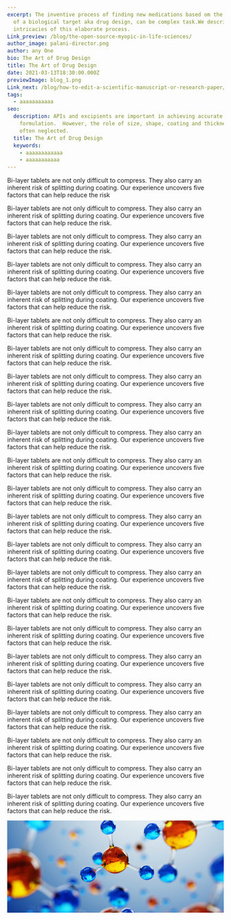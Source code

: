 ```yaml
---
excerpt: The inventive process of finding new medications based om the knowledge
  of a biological target aka drug design, can be complex task.We describe the
  intricacies of this elaborate process.
Link_preview: /blog/the-open-source-myopic-in-life-sciences/
author_image: palani-director.png
author: any One
bio: The Art of Drug Design
title: The Art of Drug Design
date: 2021-03-13T18:30:00.000Z
previewImage: blog_1.png
Link_next: /blog/how-to-edit-a-scientific-manuscript-or-research-paper/
tags:
  - aaaaaaaaaaa
seo:
  description: APIs and excipients are important in achieving accurate molecular
    formulation.  However, the role of size, shape, coating and thickness is
    often neglected.
  title: The Art of Drug Design
  keywords:
    - aaaaaaaaaaaa
    - aaaaaaaaaaa
---
```

<!--StartFragment-->

Bi-layer tablets are not only difficult to compress. They also carry an inherent risk of splitting during coating. Our experience uncovers five factors that can help reduce the risk

<!--EndFragment--><!--StartFragment-->

Bi-layer tablets are not only difficult to compress. They also carry an inherent risk of splitting during coating. Our experience uncovers five factors that can help reduce the risk.

<!--EndFragment--><!--StartFragment-->

Bi-layer tablets are not only difficult to compress. They also carry an inherent risk of splitting during coating. Our experience uncovers five factors that can help reduce the risk.

<!--EndFragment--><!--StartFragment-->

Bi-layer tablets are not only difficult to compress. They also carry an inherent risk of splitting during coating. Our experience uncovers five factors that can help reduce the risk.

<!--EndFragment--><!--StartFragment-->

Bi-layer tablets are not only difficult to compress. They also carry an inherent risk of splitting during coating. Our experience uncovers five factors that can help reduce the risk.

<!--EndFragment--><!--StartFragment-->

Bi-layer tablets are not only difficult to compress. They also carry an inherent risk of splitting during coating. Our experience uncovers five factors that can help reduce the risk.

<!--EndFragment--><!--StartFragment-->

Bi-layer tablets are not only difficult to compress. They also carry an inherent risk of splitting during coating. Our experience uncovers five factors that can help reduce the risk.

<!--EndFragment--><!--StartFragment-->

Bi-layer tablets are not only difficult to compress. They also carry an inherent risk of splitting during coating. Our experience uncovers five factors that can help reduce the risk.

<!--EndFragment--><!--StartFragment-->

Bi-layer tablets are not only difficult to compress. They also carry an inherent risk of splitting during coating. Our experience uncovers five factors that can help reduce the risk.

<!--EndFragment--><!--StartFragment-->

Bi-layer tablets are not only difficult to compress. They also carry an inherent risk of splitting during coating. Our experience uncovers five factors that can help reduce the risk.

<!--EndFragment--><!--StartFragment-->

Bi-layer tablets are not only difficult to compress. They also carry an inherent risk of splitting during coating. Our experience uncovers five factors that can help reduce the risk.

<!--EndFragment--><!--StartFragment-->

Bi-layer tablets are not only difficult to compress. They also carry an inherent risk of splitting during coating. Our experience uncovers five factors that can help reduce the risk.

<!--EndFragment--><!--StartFragment-->

Bi-layer tablets are not only difficult to compress. They also carry an inherent risk of splitting during coating. Our experience uncovers five factors that can help reduce the risk.

<!--EndFragment--><!--StartFragment-->

Bi-layer tablets are not only difficult to compress. They also carry an inherent risk of splitting during coating. Our experience uncovers five factors that can help reduce the risk.

<!--EndFragment--><!--StartFragment-->

Bi-layer tablets are not only difficult to compress. They also carry an inherent risk of splitting during coating. Our experience uncovers five factors that can help reduce the risk.

<!--EndFragment--><!--StartFragment-->

Bi-layer tablets are not only difficult to compress. They also carry an inherent risk of splitting during coating. Our experience uncovers five factors that can help reduce the risk.

<!--EndFragment--><!--StartFragment-->

Bi-layer tablets are not only difficult to compress. They also carry an inherent risk of splitting during coating. Our experience uncovers five factors that can help reduce the risk.

<!--EndFragment--><!--StartFragment-->

Bi-layer tablets are not only difficult to compress. They also carry an inherent risk of splitting during coating. Our experience uncovers five factors that can help reduce the risk.

<!--EndFragment--><!--StartFragment-->

Bi-layer tablets are not only difficult to compress. They also carry an inherent risk of splitting during coating. Our experience uncovers five factors that can help reduce the risk.

<!--EndFragment--><!--StartFragment-->

Bi-layer tablets are not only difficult to compress. They also carry an inherent risk of splitting during coating. Our experience uncovers five factors that can help reduce the risk.

<!--EndFragment--><!--StartFragment-->

Bi-layer tablets are not only difficult to compress. They also carry an inherent risk of splitting during coating. Our experience uncovers five factors that can help reduce the risk.

<!--EndFragment--><!--StartFragment-->

Bi-layer tablets are not only difficult to compress. They also carry an inherent risk of splitting during coating. Our experience uncovers five factors that can help reduce the risk.

<!--EndFragment--><!--StartFragment-->

Bi-layer tablets are not only difficult to compress. They also carry an inherent risk of splitting during coating. Our experience uncovers five factors that can help reduce the risk.

<!--EndFragment-->

![image alt](fbanner.png "Image Title")